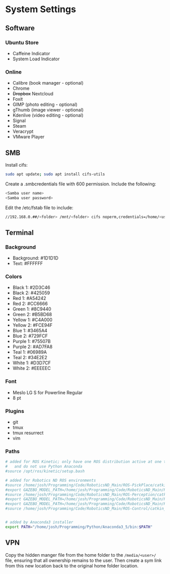 # System Settings

## Software

### Ubuntu Store

- Caffeine Indicator
- System Load Indicator

### Online

- Calibre (book manager - optional)
- Chrome
- ~~Dropbox~~ Nextcloud
- Foxit
- GIMP (photo editing - optional)
- gThumb (image viewer - optional)
- Kdenlive (video editing - optional)
- Signal
- Steam
- Veracrypt
- VMware Player

## SMB

Install cifs:
```bash
sudo apt update; sudo apt install cifs-utils
```

Create a .smbcredentials file with 600 permission. Include the following:
```bash
<Samba user name>
<Samba user password>
```

Edit the /etc/fstab file to include:
```bash
//192.168.0.##/<folder> /mnt/<folder> cifs noperm,credentials=/home/<user>/.smbcredentials,iocharset=utf8,gid=1000,uid=1000,file_mode=0777,dir_mode=0777 0 0
```

## Terminal

### Background

- Background: #1D1D1D
- Text: #FFFFFF

### Colors

- Black 1: #2D3C46
- Black 2: #425059
- Red 1: #A54242
- Red 2: #CC6666
- Green 1: #8C9440
- Green 2: #B5BD68
- Yellow 1: #C4A000
- Yellow 2: #FCE94F
- Blue 1: #3465A4
- Blue 2: #729FCF
- Purple 1: #75507B
- Purple 2: #AD7FA8
- Teal 1: #06989A
- Teal 2: #34E2E2
- White 1: #D3D7CF
- White 2: #EEEEEC

### Font
- Meslo LG S for Powerline Regular
- 8 pt

### Plugins

- git
- tmux
- tmux resurrect
- vim

### Paths

```bash
# added for ROS Kinetic; only have one ROS distribution active at one time
#   and do not use Python Anaconda
#source /opt/ros/kinetic/setup.bash

# added for Robotics ND ROS environments
#source /home/josh/Programming/Code/RoboticsND_Main/ROS-PickPlace/catkin_ws/devel/setup.bash
#export GAZEBO_MODEL_PATH=/home/josh/Programming/Code/RoboticsND_Main/ROS-PickPlace/catkin_ws/src/RoboND-Kinematics-Project/kuka_arm/models
#source /home/josh/Programming/Code/RoboticsND_Main/ROS-Perception/catkin_ws/devel/setup.bash
#export GAZEBO_MODEL_PATH=/home/josh/Programming/Code/RoboticsND_Main/ROS-Perception/catkin_ws/src/sensor_stick/models
#export GAZEBO_MODEL_PATH=/home/josh/Programming/Code/RoboticsND_Main/ROS-Perception/catkin_ws/src/RoboND-Perception-Project/models
#source /home/josh/Programming/Code/RoboticsND_Main/ROS-Control/catkin_ws/devel/setup.bash


# added by Anaconda3 installer
export PATH="/home/josh/Programming/Python/Anaconda3_5/bin:$PATH"
```

## VPN

Copy the hidden manger file from the home folder to the `/media/<user>/` file, ensuring that all ownership remains to the user. Then create a sym link from this new location back to the original home folder location.
